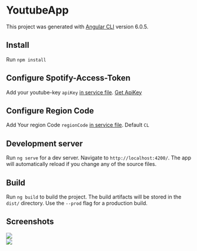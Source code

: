 # YoutubeApp

This project was generated with [Angular CLI](https://github.com/angular/angular-cli) version 6.0.5.

## Install
Run `npm install`

## Configure Spotify-Access-Token
Add your youtube-key `apiKey` [in service file](https://github.com/JamesAndresCM/youtube-app/blob/master/src/app/services/youtube.service.ts#L13). [Get ApiKey](https://developers.google.com/youtube/v3/getting-started)

## Configure Region Code
Add Your region Code `regionCode` [in service file](https://github.com/JamesAndresCM/youtube-app/blob/master/src/app/services/youtube.service.ts#L58). Default `CL`

## Development server

Run `ng serve` for a dev server. Navigate to `http://localhost:4200/`. The app will automatically reload if you change any of the source files.


## Build

Run `ng build` to build the project. The build artifacts will be stored in the `dist/` directory. Use the `--prod` flag for a production build.

## Screenshots
<img src="https://i.imgur.com/BXLrfIt.png" />
<br>
<img src="https://i.imgur.com/TzycfvT.png" />
